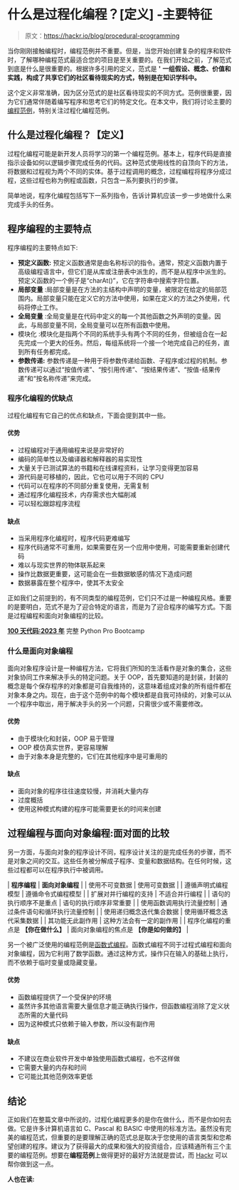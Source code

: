 # 什么是过程化编程？[定义] -主要特征

> 原文：<https://hackr.io/blog/procedural-programming>

当你刚刚接触编程时，编程范例并不重要。但是，当您开始创建复杂的程序和软件时，了解哪种编程范式最适合您的项目是至关重要的。在我们开始之前，了解范式到底是什么是很重要的。根据许多引用的定义，范式是 **'** **一组假设、概念、价值和实践，构成了共享它们的社区看待现实的方式，特别是在知识学科中。**

这个定义非常准确，因为区分范式的是社区看待现实的不同方式。范例很重要，因为它们通常伴随着编写程序和思考它们的特定文化。在本文中，我们将讨论主要的[编程范例](https://hackr.io/blog/programming-paradigms)，特别关注过程化编程范例。

## 什么是过程化编程？【定义】

过程化编程可能是新开发人员将学习的第一个编程范例。基本上，程序代码是直接指示设备如何以逻辑步骤完成任务的代码。这种范式使用线性的自顶向下的方法，将数据和过程视为两个不同的实体。基于过程调用的概念，过程编程将程序分成过程，这些过程也称为例程或函数，只包含一系列要执行的步骤。

简单地说，程序化编程包括写下一系列指令，告诉计算机应该一步一步地做什么来完成手头的任务。

## **程序编程的主要特点**

程序编程的主要特点如下:

*   **预定义函数:** 预定义函数通常是由名称标识的指令。通常，预定义函数内置于高级编程语言中，但它们是从库或注册表中派生的，而不是从程序中派生的。预定义函数的一个例子是“charAt()”，它在字符串中搜索字符位置。 
*   **局部变量** :局部变量是在方法的主结构中声明的变量，被限定在给定的局部范围内。局部变量只能在定义它的方法中使用，如果在定义的方法之外使用，代码将停止工作。 
*   **全局变量** :全局变量是在代码中定义的每一个其他函数之外声明的变量。因此，与局部变量不同，全局变量可以在所有函数中使用。 
*   模块化 :模块化是指两个不同的系统手头有两个不同的任务，但被组合在一起先完成一个更大的任务。然后，每组系统将一个接一个地完成自己的任务，直到所有任务都完成。 
*   **参数传递:** 参数传递是一种用于将参数传递给函数、子程序或过程的机制。参数传递可以通过“按值传递”、“按引用传递”、“按结果传递”、“按值-结果传递”和“按名称传递”来完成。 

### **程序化编程的优缺点**

过程化编程有它自己的优点和缺点，下面会提到其中一些。

#### **优势**

*   过程编程对于通用编程来说是非常好的
*   编码的简单性以及编译器和解释器的易实现性
*   大量关于已测试算法的书籍和在线课程资料，让学习变得更加容易
*   源代码是可移植的，因此，它也可以用于不同的 CPU
*   代码可以在程序的不同部分重复使用，无需复制
*   通过程序化编程技术，内存需求也大幅削减
*   可以轻松跟踪程序流程

#### **缺点**

*   当采用程序化编程时，程序代码更难编写
*   程序代码通常不可重用，如果需要在另一个应用中使用，可能需要重新创建代码
*   难以与现实世界的物体联系起来
*   操作比数据更重要，这可能会在一些数据敏感的情况下造成问题
*   数据暴露在整个程序中，使其不太安全

正如我们之前提到的，有不同类型的编程范例，它们只不过是一种编程风格。重要的是要明白，范式不是为了迎合特定的语言，而是为了迎合程序的编写方式。下面是过程编程和面向对象编程的比较。

**[100 天代码:2023 年](https://click.linksynergy.com/link?id=jU79Zysihs4&offerid=1045023.2776760&type=2&murl=https%3A%2F%2Fwww.udemy.com%2Fcourse%2F100-days-of-code%2F)** 完整 Python Pro Bootcamp

### **什么是面向对象编程**

面向对象程序设计是一种编程方法，它将我们所知的生活看作是对象的集合，这些对象协同工作来解决手头的特定问题。关于 OOP，首先要知道的是封装，封装的概念是每个保存程序的对象都是可自我维持的，这意味着组成对象的所有组件都在对象本身之内。现在，由于这个范例中的每个模块都是自我可持续的，对象可以从一个程序中取出，用于解决手头的另一个问题，只需很少或不需要修改。

#### **优势**

*   由于模块化和封装，OOP 易于管理
*   OOP 模仿真实世界，更容易理解
*   由于对象本身是完整的，它们在其他程序中是可重用的

#### **缺点**

*   面向对象的程序往往速度较慢，并消耗大量内存
*   过度概括
*   使用这种模式构建的程序可能需要更长的时间来创建

## 过程编程与面向对象编程:面对面的比较

另一方面，与面向对象的程序设计不同，程序设计关注的是完成任务的步骤，而不是对象之间的交互。这些任务被分解成子程序、变量和数据结构。在任何时候，这些过程都可以在程序执行中被调用。

| **程序编程** | **面向对象编程** |
| 使用不可变数据 | 使用可变数据 |
| 遵循声明式编程模型 | 遵循命令式编程模型 |
| 扩展对并行编程的支持 | 不适合并行编程 |
| 语句的执行顺序不是重点 | 语句的执行顺序非常重要 |
| 使用函数调用执行流量控制 | 通过条件语句和循环执行流量控制 |
| 使用递归概念迭代集合数据 | 使用循环概念迭代采集数据 |
| 其功能无此副作用 | 这种方法会有一定的副作用 |
| 程序化编程的重点是 **【你在做什么】** | 面向对象编程的焦点是 **【你是如何做的】** |

另一个被广泛使用的编程范例是[函数式编程](https://hackr.io/blog/functional-programming)。函数式编程不同于过程式编程和面向对象编程，因为它利用了数学函数。通过这种方式，操作只在输入的基础上执行，而不依赖于临时变量或隐藏变量。

#### **优势**

*   函数编程提供了一个受保护的环境
*   虽然许多其他语言需要大量信息才能正确执行操作，但函数编程消除了定义状态所需的大量代码
*   因为这种模式只依赖于输入参数，所以没有副作用

#### **缺点**

*   不建议在商业软件开发中单独使用函数式编程，也不这样做
*   它需要大量的内存和时间
*   它可能比其他范例效率更低

## **结论**

正如我们在整篇文章中所说的，过程化编程更多的是你在做什么，而不是你如何去做。它是许多计算机语言如 C、Pascal 和 BASIC 中使用的标准方法。虽然没有完美的编程范式，但重要的是要理解正确的范式总是取决于您使用的语言类型和您希望创建的程序。建议为了获得最大的成果和强大的投资组合，应该精通所有三个主要的编程范例。想要在**编程范例**上做得更好的最好方法就是尝试，而 [Hackr](https://hackr.io/tutorials/learn-linux-system-administration) 可以帮你做到这一点。

**人也在读:**